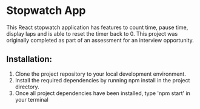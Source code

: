 # Stopwatch App

This React stopwatch application has features to count time, pause time, display laps and is able to reset the timer back to 0. This project was originally completed as part of an assessment for an interview opportunity.

## Installation:
1. Clone the project repository to your local development environment.
2. Install the required dependencies by running npm install in the project directory.
3. Once all project dependencies have been installed, type 'npm start' in your terminal

